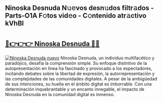 ## Ninoska Desnuda N𝚞𝚎vos desn𝚞dos filtr𝚊dos - Parts-O1A F𝚘tos vid𝚎o - C𝚘ntenido atr𝚊ctivo kVhBl

# <h2><a href="http://mbcn6c.tromn.icu/?c=Ninoska+Desnuda">🔗👉👉👉 Ninoska Desnuda 🔗🔗</a></h2>

[![Ninoska Desnuda nuevo](https://i.imgur.com/pEAQMta.gif)](http://mbcn6c.tromn.icu/?c=Ninoska+Desnuda)
Ninoska Desnuda, un individuo multifacético y paradójico, desafía la comprensión simple. Su enfoque distintivo de la autopresentación en línea ha fascinado y provocado a los espectadores, incitando debates sobre la libertad de expresión, la autorrepresentación y las complejidades de las comunidades digitales. A pesar de la ambigüedad de sus intenciones, su huella en el ámbito digital es imborrable. Con una determinación inquebrantable y un encanto innegable, el impacto de Ninoska Desnuda en la comunidad digital es inmenso.
